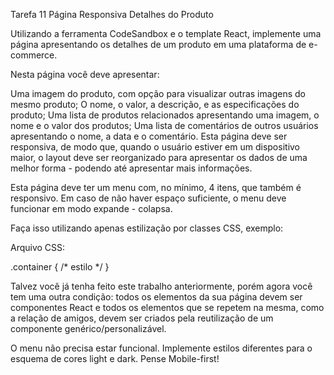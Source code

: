 Tarefa 11 Página Responsiva Detalhes do Produto

Utilizando a ferramenta CodeSandbox e o template React, implemente uma página apresentando os detalhes de um produto em uma plataforma de e-commerce.

Nesta página você deve apresentar:

Uma imagem do produto, com opção para visualizar outras imagens do mesmo produto;
O nome, o valor, a descrição, e as especificações do produto;
Uma lista de produtos relacionados apresentando uma imagem, o nome e o valor dos produtos;
Uma lista de comentários de outros usuários apresentando o nome, a data e o comentário.
Esta página deve ser responsiva, de modo que, quando o usuário estiver em um dispositivo maior, o layout deve ser reorganizado para apresentar os dados de uma melhor forma - podendo até apresentar mais informações.

Esta página deve ter um menu com, no mínimo, 4 itens, que também é responsivo. Em caso de não haver espaço suficiente, o menu deve funcionar em modo expande - colapsa.

Faça isso utilizando apenas estilização por classes CSS, exemplo:

Arquivo CSS: 

.container { /* estilo */ }

Talvez você já tenha feito este trabalho anteriormente, porém agora você tem uma outra condição: todos os elementos da sua página devem ser componentes React e todos os elementos que se repetem na mesma, como a relação de amigos, devem ser criados pela reutilização de um componente genérico/personalizável.

O menu não precisa estar funcional.
Implemente estilos diferentes para o esquema de cores light e dark.
Pense Mobile-first!